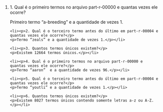 <ol>
	<li><p>1. Qual é o primeiro termos no arquivo part-r-00000 e quantas vezes ele ocorre?</p>
	<p>Primeiro termo “a-breeding” e a quantidade de vezes 1.</p></li>

	<li><p>2. Qual é o terceiro termo antes do último em part-r-00004 e quantas vezes ele ocorre?</p>
	<p>Termo “zeals” e a quantidade de vezes 1.</p></li>

	<li><p>3. Quantos termos únicos existem?</p>
	<p>Existem 12664 termos únicos.</p></li>

	<li><p>4. Qual é o primeiro termos no arquivo part-r-00000 e quantas vezes ele ocorre?</p>
	<p>Termo “aaron”  e a quantidade de vezes 96.</p></li>

	<li><p>5. Qual é o terceiro termo antes do último em part-r-00004 e quantas vezes ele ocorre?</p>
	<p>Termo “youtli” e a quantidade de vezes 1.</p></li>

	<li><p>6. Quantos termos únicos existem?</p>
	<p>Existem 8027 termos únicos contendo somente letras a-z ou A-Z.</p></li>
</ol>

